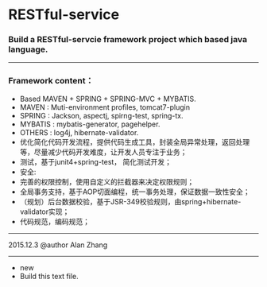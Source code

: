 # RESTful-service
### Build a RESTful-servcie framework project which based java language.
************************************************************************
### Framework content：
* Based MAVEN + SPRING + SPRING-MVC + MYBATIS.
 * MAVEN : Muti-environment profiles, tomcat7-plugin
 * SPRING : Jackson, aspectj, spirng-test, spring-tx.
 * MYBATIS : mybatis-generator, pagehelper.
 * OTHERS : log4j, hibernate-validator.
* 优化简化代码开发流程，提供代码生成工具，封装全局异常处理，返回处理等，尽量减少代码开发难度，让开发人员专注于业务；
* 测试，基于junit4+spring-test， 简化测试开发；
* 安全:
 * 完善的权限控制，使用自定义的拦截器来决定权限规则；
 * 全局事务支持，基于AOP切面编程，统一事务处理，保证数据一致性安全；
 * （规划）后台数据校验，基于JSR-349校验规则，由spring+hibernate-validator实现；
* 代码规范，编码规范；

-----------------------------------
2015.12.3
@author Alan Zhang
***********************************
* new
 * Build this text file.

